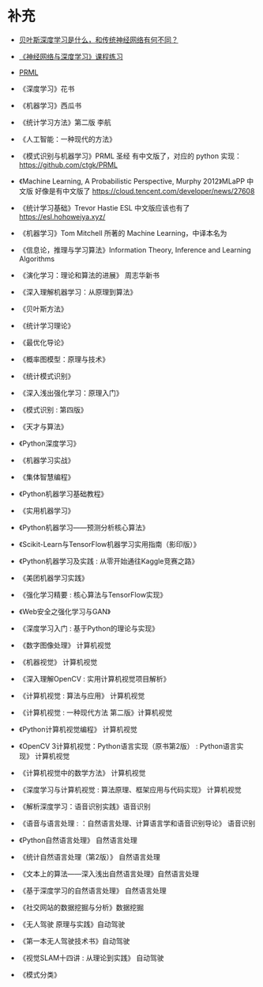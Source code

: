 # 补充


- [贝叶斯深度学习是什么，和传统神经网络有何不同？
](https://www.zhihu.com/question/352295592/answer/921925113)


- [《神经网络与深度学习》课程练习](https://github.com/nndl/exercise)
- [PRML](https://github.com/ctgk/PRML)

- 《深度学习》花书
- 《机器学习》西瓜书
- 《统计学习方法》第二版 李航
- 《人工智能：一种现代的方法》
- 《模式识别与机器学习》PRML  圣经 有中文版了，对应的 python 实现：https://github.com/ctgk/PRML
- 《Machine Learning, A Probabilistic Perspective, Murphy 2012》MLaPP 中文版 好像是有中文版了 https://cloud.tencent.com/developer/news/27608
- 《统计学习基础》Trevor Hastie ESL 中文版应该也有了 https://esl.hohoweiya.xyz/
- 《机器学习》Tom Mitchell 所著的 Machine Learning，中译本名为
- 《信息论，推理与学习算法》Information Theory, Inference and Learning Algorithms
- 《演化学习：理论和算法的进展》 周志华新书
- 《深入理解机器学习：从原理到算法》
- 《贝叶斯方法》
- 《统计学习理论》
- 《最优化导论》
- 《概率图模型：原理与技术》
- 《统计模式识别》
- 《深入浅出强化学习：原理入门》
- 《模式识别 : 第四版》


- 《天才与算法》


- 《Python深度学习》
- 《机器学习实战》
- 《集体智慧编程》
- 《Python机器学习基础教程》
- 《实用机器学习》
- 《Python机器学习——预测分析核心算法》
- 《Scikit-Learn与TensorFlow机器学习实用指南（影印版）》
- 《Python机器学习及实践 : 从零开始通往Kaggle竞赛之路》
- 《美团机器学习实践》
- 《强化学习精要 : 核心算法与TensorFlow实现》
- 《Web安全之强化学习与GAN》
- 《深度学习入门 : 基于Python的理论与实现》
- 《数字图像处理》 计算机视觉
- 《机器视觉》 计算机视觉
- 《深入理解OpenCV : 实用计算机视觉项目解析》
- 《计算机视觉 : 算法与应用》 计算机视觉
- 《计算机视觉 : 一种现代方法 第二版》计算机视觉
- 《Python计算机视觉编程》 计算机视觉
- 《OpenCV 3计算机视觉：Python语言实现（原书第2版） : Python语言实现》 计算机视觉
- 《计算机视觉中的数学方法》 计算机视觉
- 《深度学习与计算机视觉 : 算法原理、框架应用与代码实现》 计算机视觉
- 《解析深度学习：语音识别实践》语音识别
- 《语音与语言处理 : ：自然语言处理、计算语言学和语音识别导论》 语音识别
- 《Python自然语言处理》 自然语言处理
- 《统计自然语言处理（第2版）》 自然语言处理
- 《文本上的算法——深入浅出自然语言处理》自然语言处理
- 《基于深度学习的自然语言处理》 自然语言处理
- 《社交网站的数据挖掘与分析》数据挖掘
- 《无人驾驶 原理与实践》自动驾驶
- 《第一本无人驾驶技术书》自动驾驶
- 《视觉SLAM十四讲 : 从理论到实践》 自动驾驶




- 《模式分类》
